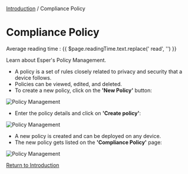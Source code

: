 [Introduction](../index.html) / Compliance Policy

# Compliance Policy
<div class="avg-reading-time" style="margin-top: 0rem;">Average reading time : {{ $page.readingTime.text.replace(' read', '') }}</div>

Learn about Esper's Policy Management.

*   A policy is a set of rules closely related to privacy and security that a device follows.
*   Policies can be viewed, edited, and deleted.
*   To create a new policy, click on the **'New Policy'** button:

![Policy Management](https://documentation-media.s3.amazonaws.com/images/1_PM.width-800.png?AWSAccessKeyId=AKIAJHOTEM5S4GAN2SGA)

*   Enter the policy details and click on **'Create policy'**:

![Policy Management](https://documentation-media.s3.amazonaws.com/images/2_PM.width-800.png?AWSAccessKeyId=AKIAJHOTEM5S4GAN2SGA)

*   A new policy is created and can be deployed on any device.
*   The new policy gets listed on the **'Compliance Policy'** page:

![Policy Management](https://documentation-media.s3.amazonaws.com/images/3_PM.width-800.png?AWSAccessKeyId=AKIAJHOTEM5S4GAN2SGA)

[Return to Introduction](../index.md)
